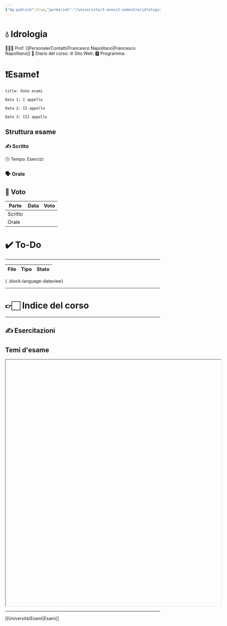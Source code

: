 ```yaml
---
{"dg-publish":true,"permalink":"/universita/3-anno/2-semestre/idrologia/idrologia/"}
---
```



# 💧 Idrologia
🧑🏻‍🏫 Prof: [[Personale/Contatti/Francesco Napolitano\|Francesco Napolitano]]
📔 Diario del corso: 
🌐 Sito Web: 
🅿️ Programma: 

# ❗️Esame❗️
```ad-attention
title: Date esami

Data 1: I appello

Data 2: II appello

Data 3: III appello

```
## Struttura esame
### ✍️ Scritto

🕒 Tempo:
Esercizi: 


### 🗣 Orale 



## 💯 Voto
| Parte       | Data           | Voto |
| ----------- | -------------- | ---- |
| Scritto |  |  |
| Orale       |  |     |


# ✔️ To-Do


___
| File | Tipo | Stato |
| ---- | ---- | ----- |

{ .block-language-dataview}


___

# 👉🏻 Indice del corso

___


## ✍️ Esercitazioni


## Temi d'esame




<iframe 
		width = 700
		height = 800
		src = ""
> </iframe>



___
[[Università/Esami\|Esami]]
